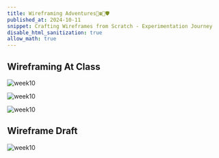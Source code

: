 ```yaml
---
title: Wireframing Adventures🎲☎️🎢🛡️ 
published_at: 2024-10-11
snippet: Crafting Wireframes from Scratch - Experimentation Journey
disable_html_sanitization: true
allow_math: true
---
```


## Wireframing At Class
![week10](week10satu.jpeg)

![week10](week10dua.jpeg)

![week10](week10tiga.jpeg)


## Wireframe Draft
![week10](wireframe.jpeg)